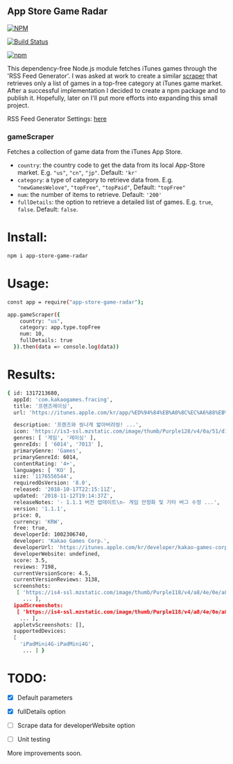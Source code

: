 ## App Store Game Radar

[![NPM](https://nodei.co/npm/app-store-game-radar.png?downloads=true)](https://nodei.co/npm/app-store-game-radar/)

[![Build Status](https://travis-ci.org/grashupfer99/app-store-game-radar.svg?branch=master)](https://travis-ci.org/grashupfer99/app-store-game-radar)

[![npm](https://img.shields.io/npm/v/app-store-game-radar.svg)](https://www.npmjs.com/package/app-store-game-radar)

This dependency-free Node.js module fetches iTunes games through the 'RSS Feed Generator'. I was asked at work to create a similar [scraper][scraper_inspiration] that retrieves only a list of games in a top-free category at iTunes game market. After a successful implementation I decided to create a npm package and to publish it. Hopefully, later on I'll put more efforts into expanding this small project.  


RSS Feed Generator Settings: [here][feedsettings]


### gameScraper

Fetches a collection of game data from the iTunes App Store.

* `country`: the country code to get the data from its local App-Store market. E.g. `"us"`, `"cn"`, `"jp"`. Default: `'kr'`
* `category`: a type of category to retrieve data from. E.g. `"newGamesWelove"`, `"topFree"`, `"topPaid"`, Default: `"topFree"`
* `num`: the number of items to retrieve. Default: `'200'`
* `fullDetails`: the option to retrieve a detailed list of games. E.g. `true`, `false`. Default: `false`.


# Install:

```sh
npm i app-store-game-radar
```

# Usage:

```sh
const app = require("app-store-game-radar");

app.gameScraper({
    country: "us",
    category: app.type.topFree
    num: 10,
    fullDetails: true
  }).then(data => console.log(data))
```


# Results:

```sh
{ id: 1317213680,
  appId: 'com.kakaogames.fracing',
  title: '프렌즈레이싱',
  url: 'https://itunes.apple.com/kr/app/%ED%94%84%EB%A0%8C%EC%A6%88%EB%A0%88%EC%9D%B4%EC%8B%B1/id1317213680?mt=8&uo=4',

  description: '프렌즈와 씽나게 밟아버려씽! ...',
  icon: 'https://is3-ssl.mzstatic.com/image/thumb/Purple128/v4/0a/51/d1/0a51d112-b906-ec8f-41bf-c6e13c9304ea/source/512x512bb.jpg',
  genres: [ '게임', '레이싱' ],
  genreIds: [ '6014', '7013' ],
  primaryGenre: 'Games',
  primaryGenreId: 6014,
  contentRating: '4+',
  languages: [ 'KO' ],
  size: '1176556544',
  requiredOsVersion: '8.0',
  released: '2018-10-17T22:15:11Z',
  updated: '2018-11-12T19:14:37Z',
  releaseNotes: '- 1.1.1 버전 업데이트\n- 게임 안정화 및 기타 버그 수정 ...',
  version: '1.1.1',
  price: 0,
  currency: 'KRW',
  free: true,
  developerId: 1002306740,
  developer: 'Kakao Games Corp.',
  developerUrl: 'https://itunes.apple.com/kr/developer/kakao-games-corp/id1002306740?uo=4',
  developerWebsite: undefined,
  score: 3.5,
  reviews: 7198,
  currentVersionScore: 4.5,
  currentVersionReviews: 3138,
  screenshots:
   [ 'https://is4-ssl.mzstatic.com/image/thumb/Purple118/v4/a8/4e/0e/a84e0e30-e2e7-ad34-2135-23bdbc9550b7/source/552x414bb.jpg',
     ... ],
  ipadScreenshots:
   [ 'https://is4-ssl.mzstatic.com/image/thumb/Purple118/v4/a8/4e/0e/a84e0e30-e2e7-ad34-2135-23bdbc9550b7/source/552x414bb.jpg',
    ... ],
  appletvScreenshots: [],
  supportedDevices:
  [
    'iPadMini4G-iPadMini4G',
     ... ] }
```


# TODO:

- [x] Default parameters
- [x] fullDetails option
- [ ] Scrape data for developerWebsite option
- [ ] Unit testing


More improvements soon.

[feedsettings]: http://rss.itunes.apple.com/en-us
[scraper_inspiration]: http://www.npmjs.com/package/app-store-scraper
